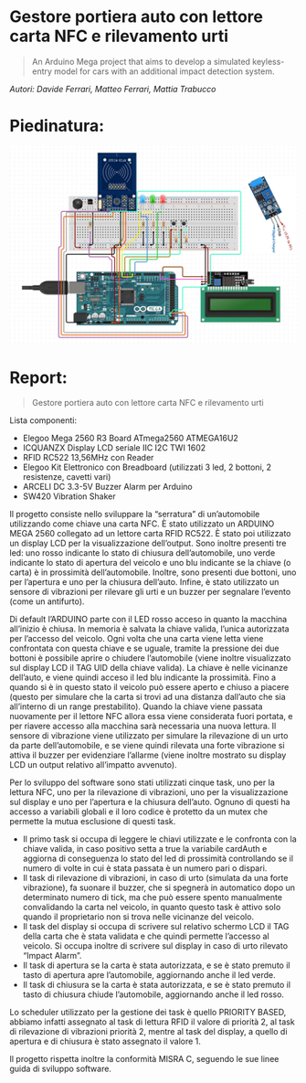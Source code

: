 # Gestore portiera auto con lettore carta NFC e rilevamento urti

> An Arduino Mega project that aims to develop a simulated keyless-entry model for cars with an additional impact detection system.

*Autori: Davide Ferrari, Matteo Ferrari, Mattia Trabucco*

# Piedinatura:
![piedinatura scheda Arduino Mega](https://github.com/matt498/RFID_project/blob/master/newSchematicRFID.jpg)




# Report:
> Gestore portiera auto con lettore carta NFC e rilevamento urti

Lista componenti:
* Elegoo Mega 2560 R3 Board ATmega2560 ATMEGA16U2
* ICQUANZX Display LCD seriale IIC I2C TWI 1602
* RFID RC522 13,56MHz con Reader
* Elegoo Kit Elettronico con Breadboard (utilizzati 3 led, 2 bottoni, 2 resistenze, cavetti vari)
* ARCELI DC 3.3-5V Buzzer Alarm per Arduino
* SW420 Vibration Shaker

Il progetto consiste nello sviluppare la “serratura” di un’automobile utilizzando come chiave una carta NFC. È stato utilizzato un ARDUINO MEGA 2560 collegato ad un lettore carta RFID RC522. È stato poi utilizzato un display LCD per la visualizzazione dell’output. Sono inoltre presenti tre led: uno rosso indicante lo stato di chiusura dell’automobile, uno verde indicante lo stato di apertura del veicolo e uno blu indicante se la chiave (o carta) è in prossimità dell’automobile. Inoltre, sono presenti due bottoni, uno per l’apertura e uno per la chiusura dell’auto. Infine, è stato utilizzato un sensore di vibrazioni per rilevare gli urti e un buzzer per segnalare l’evento (come un antifurto).

Di default l’ARDUINO parte con il LED rosso acceso in quanto la macchina all’inizio è chiusa. In memoria è salvata la chiave valida, l’unica autorizzata per l’accesso del veicolo. Ogni volta che una carta viene letta viene confrontata con questa chiave e se uguale, tramite la pressione dei due bottoni è possibile aprire o chiudere l’automobile (viene inoltre visualizzato sul display LCD il TAG UID della chiave valida). La chiave è nelle vicinanze dell’auto, e viene quindi acceso il led blu indicante la prossimità. Fino a quando si è in questo stato il veicolo può essere aperto e chiuso a piacere (questo per simulare che la carta si trovi ad una distanza dall’auto che sia all’interno di un range prestabilito). Quando la chiave viene passata nuovamente per il lettore NFC allora essa viene considerata fuori portata, e per riavere accesso alla macchina sarà necessaria una nuova lettura. Il sensore di vibrazione viene utilizzato per simulare la rilevazione di un urto da parte dell’automobile, e se viene quindi rilevata una forte vibrazione si attiva il buzzer per evidenziare l’allarme (viene inoltre mostrato su display LCD un output relativo all’impatto avvenuto).

Per lo sviluppo del software sono stati utilizzati cinque task, uno per la lettura NFC, uno per la rilevazione di vibrazioni, uno per la visualizzazione sul display e uno per l’apertura e la chiusura dell’auto. Ognuno di questi ha accesso a variabili globali e il loro codice è protetto da un mutex che permette la mutua esclusione di questi task.

* Il primo task si occupa di leggere le chiavi utilizzate e le confronta con la chiave valida, in caso positivo setta a true la variabile cardAuth e aggiorna di conseguenza lo stato del led di prossimità controllando se il numero di volte in cui è stata passata è un numero pari o dispari.
* Il task di rilevazione di vibrazioni, in caso di urto (simulata da una forte vibrazione), fa suonare il buzzer, che si spegnerà in automatico dopo un determinato numero di tick, ma che può essere spento manualmente convalidando la carta nel veicolo, in quanto questo task è attivo solo quando il proprietario non si trova nelle vicinanze del veicolo.
* Il task del display si occupa di scrivere sul relativo schermo LCD il TAG della carta che è stata validata e che quindi permette l’accesso al veicolo. Si occupa inoltre di scrivere sul display in caso di urto rilevato “Impact Alarm”.
* Il task di apertura se la carta è stata autorizzata, e se è stato premuto il tasto di apertura apre l’automobile, aggiornando anche il led verde.
* Il task di chiusura se la carta è stata autorizzata, e se è stato premuto il tasto di chiusura chiude l’automobile, aggiornando anche il led rosso.

Lo scheduler utilizzato per la gestione dei task è quello PRIORITY BASED, abbiamo infatti assegnato al task di lettura RFID il valore di priorità 2, al task di rilevazione di vibrazioni priorità 2, mentre al task del display, a quello di apertura e di chiusura è stato assegnato il valore 1.

Il progetto rispetta inoltre la conformità MISRA C, seguendo le sue linee guida di sviluppo software.
